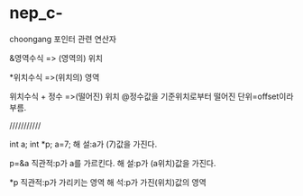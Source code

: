 # nep_c-
choongang
포인터 관련 연산자

&영역수식        => (영역의) 위치

*위치수식         =>(위치의) 영역

위치수식 + 정수 =>(떨어진) 위치   @정수값을 기준위치로부터 떨어진 단위=offset이라 부름.

///////////


int a;
int *p;
a=7;
해  설:a가 (7)값을 가진다.

p=&a
직관적:p가 a를 가르킨다.
해  설:p가 (a위치)값을 가진다.

*p 
직관적:p가 가리키는 영역
해  석:p가 가진(위치)값의 영역
